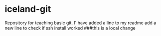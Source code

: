 # iceland-git
Repository for teaching basic git. 
I' have added a line to my readme
add a new line to check if ssh install worked
###this is a local change
